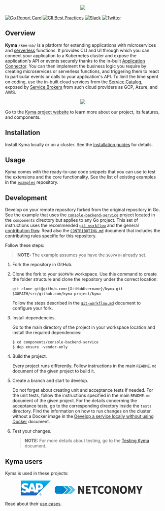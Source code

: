 <p align="center">
 <img src="https://raw.githubusercontent.com/kyma-project/kyma/master/logo.png" width="235">
</p>

[![Go Report Card](https://goreportcard.com/badge/github.com/kyma-project/kyma)](https://goreportcard.com/report/github.com/kyma-project/kyma)
[![CII Best Practices](https://bestpractices.coreinfrastructure.org/projects/2168/badge)](https://bestpractices.coreinfrastructure.org/projects/2168)
[![Slack](https://img.shields.io/badge/slack-@kyma--community-yellow.svg)](http://slack.kyma-project.io)
[![Twitter](https://img.shields.io/badge/twitter-@kymaproject-blue.svg)](https://twitter.com/kymaproject)

## Overview

**Kyma** `/kee-ma/` is a platform for extending applications with microservices and [serverless](https://kyma-project.io/docs/components/serverless/) functions. It provides CLI and UI through which you can connect your application to a Kubernetes cluster and expose the application's API or events securely thanks to the in-built [Application Connector](https://kyma-project.io/docs/components/application-connector/#overview-overview). You can then implement the business logic you require by creating microservices or serverless functions, and triggering them to react to particular events or calls to your application's API. To limit the time spent on coding, use the in-built cloud services from the [Service Catalog](https://kyma-project.io/docs/components/service-catalog/), exposed by [Service Brokers](https://kyma-project.io/docs/components/service-catalog/#service-brokers-service-brokers) from such cloud providers as GCP, Azure, and AWS.

<p align="center">
<a href="https://youtu.be/kP7mSELIxXw">
<img src="./docs/kyma/assets/withoutprov4.gif" style="max-width:100%;">
</a>
</p>

Go to the [Kyma project website](https://kyma-project.io/) to learn more about our project, its features, and components.

## Installation

Install Kyma locally or on a cluster. See the [Installation guides](https://kyma-project.io/docs/root/kyma#installation-installation) for details.

## Usage

Kyma comes with the ready-to-use code snippets that you can use to test the extensions and the core functionality. See the list of existing examples in the [`examples`](https://github.com/kyma-project/examples) repository.

## Development

Develop on your remote repository forked from the original repository in Go.
See the example that uses the [`console-backend-service`](components/console-backend-service) project located in the `components` directory but applies to any Go project. This set of instructions uses the recommended [`git workflow`](https://github.com/kyma-project/community/blob/master/contributing/03-git-workflow.md) and the general [contribution flow](https://github.com/kyma-project/community/blob/master/contributing/02-contributing.md#contribute-code-or-content). Read also the [`CONTRIBUTING.md`](CONTRIBUTING.md) document that includes the contributing rules specific for this repository.

Follow these steps:

> **NOTE:** The example assumes you have the `$GOPATH` already set.

1. Fork the repository in GitHub.

2. Clone the fork to your `$GOPATH` workspace. Use this command to create the folder structure and clone the repository under the correct location:

    ```
    git clone git@github.com:{GitHubUsername}/kyma.git $GOPATH/src/github.com/kyma-project/kyma
    ```

    Follow the steps described in the [`git-workflow.md`](https://github.com/kyma-project/community/blob/master/contributing/03-git-workflow.md#steps) document to configure your fork.

3. Install dependencies.

    Go to the main directory of the project in your workspace location and install the required dependencies:

    ```
    $ cd components/console-backend-service
    $ dep ensure -vendor-only
    ```

4. Build the project.

    Every project runs differently. Follow instructions in the main `README.md` document of the given project to build it.

5. Create a branch and start to develop.

    Do not forget about creating unit and acceptance tests if needed. For the unit tests, follow the instructions specified in the main `README.md` document of the given project. For the details concerning the acceptance tests, go to the corresponding directory inside the `tests` directory.
    Find the information on how to run changes on the cluster without a Docker image in the [Develop a service locally without using Docker](https://kyma-project.io/docs/root/kyma#tutorials-develop-a-service-locally-without-using-docker) document.

6. Test your changes.

    >**NOTE:** For more details about testing, go to the [Testing Kyma](https://kyma-project.io/docs/root/kyma#details-testing-kyma) document.


## Kyma users

Kyma is used in these projects:

<p align="center">
  <img src="https://raw.githubusercontent.com/kyma-project/website/master/content/adopters/logos/sap.svg" alt="SAP" width="100" />
  <img src="https://raw.githubusercontent.com/kyma-project/website/master/content/adopters/logos/netconomy.svg" alt="NETCONOMY" width="300" />
</p>

Read about their [use cases](https://kyma-project.io/#used-by).
